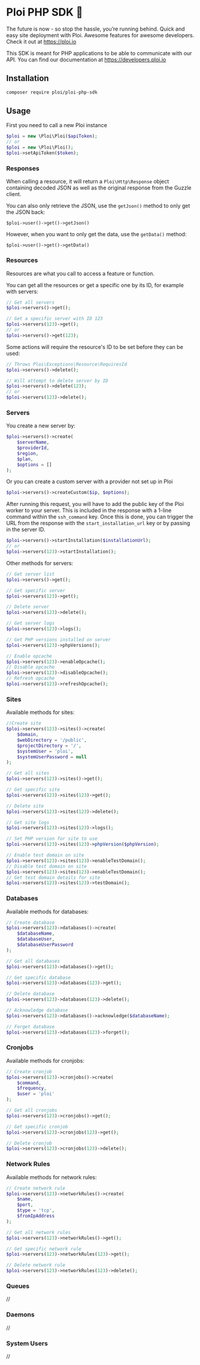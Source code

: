 # Ploi PHP SDK :rocket:

The future is now - so stop the hassle, you’re running behind. Quick and easy site deployment with Ploi. Awesome features for awesome developers. Check it out at https://ploi.io

This SDK is meant for PHP applications to be able to communicate with our API.
You can find our documentation at https://developers.ploi.io

## Installation

```bash
composer require ploi/ploi-php-sdk
```

## Usage

First you need to call a new Ploi instance

```php
$ploi = new \Ploi\Ploi($apiToken);
// or
$ploi = new \Ploi\Ploi();
$ploi->setApiToken($token);
```

### Responses
When calling a resource, it will return a `Ploi\Http\Response` object containing decoded JSON as well as the original response from the Guzzle client.

You can also only retrieve the JSON, use the `getJson()` method to only get the JSON back:

`$ploi->user()->get()->getJson()`

However, when you want to only get the data, use the `getData()` method:

`$ploi->user()->get()->getData()`

### Resources

Resources are what you call to access a feature or function.

You can get all the resources or get a specific one by its ID, for example with servers:
```php
// Get all servers
$ploi->servers()->get();

// Get a specific server with ID 123
$ploi->servers(123)->get();
// or
$ploi->servers()->get(123);
```

Some actions will require the resource's ID to be set before they can be used:
```php
// Throws Ploi\Exceptions\Resource\RequiresId
$ploi->servers()->delete();

// Will attempt to delete server by ID
$ploi->servers()->delete(123);
// or
$ploi->servers(123)->delete();
```

### Servers

You create a new server by:
```php
$ploi->servers()->create(
    $serverName,
    $providerId,
    $region,
    $plan,
    $options = []
);
```

Or you can create a custom server with a provider not set up in Ploi
```php
$ploi->servers()->createCustom($ip, $options);
```
After running this request, you will have to add the public key of the Ploi worker to your server.
This is included in the response with a 1-line command within the `ssh_command` key.
Once this is done, you can trigger the URL from the response with the `start_installation_url` key or by passing in the server ID.

```php
$ploi->servers()->startInstallation($installationUrl);
// or
$ploi->servers(123)->startInstallation();
```

Other methods for servers:
```php
// Get server list
$ploi->servers()->get();

// Get specific server
$ploi->servers(123)->get();

// Delete server
$ploi->servers(123)->delete();

// Get server logs
$ploi->servers(123)->logs();

// Get PHP versions installed on server
$ploi->servers(123)->phpVersions();

// Enable opcache
$ploi->servers(123)->enableOpcache();
// Disable opcache
$ploi->servers(123)->disableOpcache();
// Refresh opcache
$ploi->servers(123)->refreshOpcache();
```

### Sites

Available methods for sites:
```php
//Create site
$ploi->servers(123)->sites()->create(
    $domain,
    $webDirectory = '/public',
    $projectDirectory = '/',
    $systemUser = 'ploi',
    $systemUserPassword = null
);

// Get all sites
$ploi->servers(123)->sites()->get();

// Get specific site
$ploi->servers(123)->sites(123)->get();

// Delete site
$ploi->servers(123)->sites(123)->delete();

// Get site logs
$ploi->servers(123)->sites(123)->logs();

// Set PHP version for site to use
$ploi->servers(123)->sites(123)->phpVersion($phpVersion);

// Enable test domain on site
$ploi->servers(123)->sites(123)->enableTestDomain();
// Disable test domain on site
$ploi->servers(123)->sites(123)->enableTestDomain();
// Get test domain details for site
$ploi->servers(123)->sites(123)->testDomain();
```

### Databases

Available methods for databases:
```php
// Create database
$ploi->servers(123)->databases()->create(
    $databaseName,
    $databaseUser,
    $databaseUserPassword
);

// Get all databases
$ploi->servers(123)->databases()->get();

// Get specific database
$ploi->servers(123)->databases(123)->get();

// Delete database
$ploi->servers(123)->databases(123)->delete();

// Acknowledge database
$ploi->servers(123)->databases()->acknowledge($databaseName);

// Forget database
$ploi->servers(123)->databases(123)->forget();
```

### Cronjobs

Available methods for cronjobs:
```php
// Create cronjob
$ploi->servers(123)->cronjobs()->create(
    $command,
    $frequency,
    $user = 'ploi'
);

// Get all cronjobs
$ploi->servers(123)->cronjobs()->get();

// Get specific cronjob
$ploi->servers(123)->cronjobs(123)->get();

// Delete cronjob
$ploi->servers(123)->cronjobs(123)->delete();
```

### Network Rules

Available methods for network rules:
```php
// Create network rule
$ploi->servers(123)->networkRules()->create(
    $name,
    $port,
    $type = 'tcp',
    $fromIpAddress
);

// Get all network rules
$ploi->servers(123)->networkRules()->get();

// Get specific network rule
$ploi->servers(123)->networkRules(123)->get();

// Delete network rule
$ploi->servers(123)->networkRules(123)->delete();
```

### Queues

//

### Daemons

//

### System Users

//
